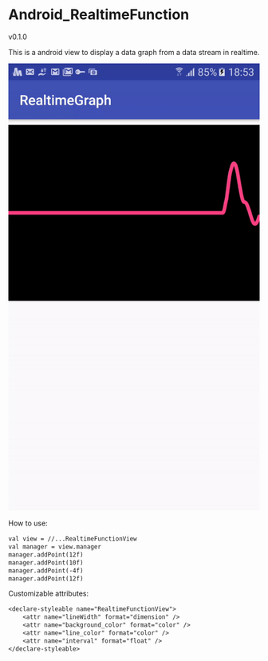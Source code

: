 # Android_RealtimeFunction

v0.1.0

This is a android view to display a data graph from a data stream in realtime.

![alt text](https://raw.githubusercontent.com/anhmiuhv/Android_RealTimeFunction/master/img/demo.gif)


How to use:

```
val view = //...RealtimeFunctionView
val manager = view.manager
manager.addPoint(12f)
manager.addPoint(10f)
manager.addPoint(-4f)
manager.addPoint(12f)
```

Customizable attributes:

```
<declare-styleable name="RealtimeFunctionView">
    <attr name="lineWidth" format="dimension" />
    <attr name="background_color" format="color" />
    <attr name="line_color" format="color" />
    <attr name="interval" format="float" />
</declare-styleable>
```